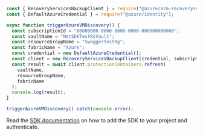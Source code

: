 ```javascript
const { RecoveryServicesBackupClient } = require("@azure/arm-recoveryservicesbackup");
const { DefaultAzureCredential } = require("@azure/identity");

async function triggerAzureVMDiscovery() {
  const subscriptionId = "00000000-0000-0000-0000-000000000000";
  const vaultName = "NetSDKTestRsVault";
  const resourceGroupName = "SwaggerTestRg";
  const fabricName = "Azure";
  const credential = new DefaultAzureCredential();
  const client = new RecoveryServicesBackupClient(credential, subscriptionId);
  const result = await client.protectionContainers.refresh(
    vaultName,
    resourceGroupName,
    fabricName
  );
  console.log(result);
}

triggerAzureVMDiscovery().catch(console.error);
```

Read the [SDK documentation](https://github.com/Azure/azure-sdk-for-js/blob/%40azure%2Farm-recoveryservicesbackup_9.0.0/sdk/recoveryservicesbackup/arm-recoveryservicesbackup/README.md) on how to add the SDK to your project and authenticate.
